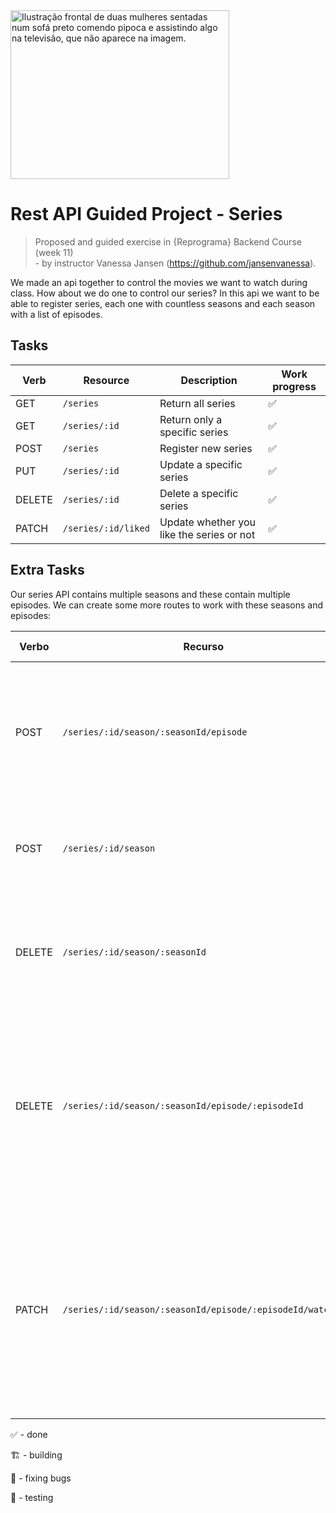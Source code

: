 <img src=https://i.imgur.com/YFEGa7p.png alt="Ilustração frontal de duas mulheres sentadas num sofá preto comendo pipoca e assistindo algo na televisão, que não aparece na imagem." width="350" height="270"> 

# Rest API Guided Project - Series
> Proposed and guided exercise in {Reprograma} Backend Course (week 11) </br> - by instructor Vanessa Jansen (https://github.com/jansenvanessa).

We made an api together to control the movies we want to watch during class. How about we do one to control our series? In this api we want to be able to register series, each one with countless seasons and each season with a list of episodes.

## Tasks

| Verb         | Resource               | Description                           | Work progress
| ------------ | ---------------------- | ------------------------------------- | --------------
| GET          | `/series`              | Return all series                     | ✅ 
| GET          | `/series/:id`          | Return only a specific series         | ✅ 
| POST         | `/series`              | Register new series                   | ✅ 
| PUT          | `/series/:id`          | Update a specific series              | ✅ 
| DELETE       | `/series/:id`          | Delete a specific series              | ✅ 
| PATCH        | `/series/:id/liked`    | Update whether you like the series or not   | ✅ 

## Extra Tasks

Our series API contains multiple seasons and these contain multiple episodes. We can create some more routes to work with these seasons and episodes:

| Verbo        | Recurso                | Descrição                             | Work Progress
| ------------ | ---------------------- | ------------------------------------- | ----------------
| POST         | `/series/:id/season/:seasonId/episode` | Register a new episode for the season with :id is the series id and :seasonId is the season id | 🏗️
| POST         | `/series/:id/season`                   | Register new season in the series with :id is the series id | 🏗️
| DELETE       | `/series/:id/season/:seasonId`         | Delete a specific season with :id is the series id and :seasonId is the season id | 🏗️
| DELETE       | `/series/:id/season/:seasonId/episode/:episodeId` | Delete a specific episode in the season with :id is the series id, :seasonId is the season id and :episodeId is the episode id | 🏗️ 
| PATCH        | `/series/:id/season/:seasonId/episode/:episodeId/watched` | Update whether the episode was watched or not with :id is the series id, :seasonId is the season id and :episodeId is the episode id | 🏗️



✅ - done

🏗️ - building

🐞 - fixing bugs

🧾 - testing
